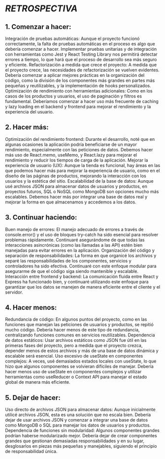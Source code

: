 # ***RETROSPECTIVA*** 

## 1. Comenzar a hacer:
Integración de pruebas automáticas: Aunque el proyecto funcionó correctamente, la falta de pruebas automáticas en el proceso es algo que debería comenzar a hacer. Implementar pruebas unitarias y de integración con herramientas como Jest y React Testing Library nos permitirá detectar errores a tiempo, lo que hará que el proceso de desarrollo sea más seguro y eficiente.
Refactorización a medida que crece el proyecto: A medida que el proyecto crece, las necesidades de refactorización se vuelven evidentes. Debería comenzar a aplicar mejores prácticas en la organización del código, como la división de los componentes más grandes en partes más pequeñas y reutilizables, y la implementación de hooks personalizados.
Optimización de rendimiento con herramientas adicionales: Como en los casos de los productos y usuarios, el uso de paginación y filtros es fundamental. Deberíamos comenzar a hacer uso más frecuente de caching y lazy loading en el backend y frontend para mejorar el rendimiento y la experiencia del usuario.

## 2. Hacer más:
Optimización del rendimiento frontend: Durante el desarrollo, noté que en algunas ocasiones la aplicación podría beneficiarse de un mayor rendimiento, especialmente con las peticiones de datos. Debemos hacer más uso de React.memo, useMemo, y React.lazy para mejorar el rendimiento y reducir los tiempos de carga de la aplicación.
Mejorar la experiencia de usuario (UX): Aunque la tienda es funcional, hay áreas en las que podemos hacer más para mejorar la experiencia de usuario, como en el diseño de las páginas de productos, mejorando la interacción con los usuarios y la estética del sitio.
Escalabilidad de la base de datos: Aunque usé archivos JSON para almacenar datos de usuarios y productos, en proyectos futuros, SQL o NoSQL como MongoDB son opciones mucho más escalables. Debemos hacer más por integrar una base de datos real y mejorar la forma en que almacenamos y accedemos a los datos.

## 3. Continuar haciendo:
Buen manejo de errores: El manejo adecuado de errores a través de console.error() y el uso de bloques try-catch ha sido esencial para resolver problemas rápidamente. Continuaré asegurándome de que todas las interacciones asincrónicas (como las llamadas a las API) estén bien manejadas para evitar errores en la aplicación.
Organización del código y separación de responsabilidades: La forma en que organicé los archivos y separé las responsabilidades de los componentes, servicios y controladores ha sido efectiva. Continuaré con este enfoque modular para asegurarme de que el código siga siendo mantenible y escalable.
Interacción entre frontend y backend: La comunicación fluida entre React y Express ha funcionado bien, y continuaré utilizando este enfoque para garantizar que los datos se manejen de manera eficiente entre el cliente y el servidor.

## 4. Hacer menos:
Redundancia de código: En algunos puntos del proyecto, como en las funciones que manejan las peticiones de usuarios y productos, se repitió mucho código. Debería hacer menos de este tipo de redundancia, centralizando funciones comunes en servicios reutilizables.
Dependencia de datos estáticos: Usar archivos estáticos como JSON fue útil en las primeras fases del proyecto, pero a medida que el proyecto crezca, depender menos de estos archivos y más de una base de datos dinámica y escalable será esencial.
Uso excesivo de useState en componentes complejos: A veces, usé demasiados estados locales con useState, lo que hizo que algunos componentes se volvieran difíciles de manejar. Debería hacer menos uso de useState en componentes complejos y utilizar herramientas como useReducer o Context API para manejar el estado global de manera más eficiente.

## 5. Dejar de hacer:
Uso directo de archivos JSON para almacenar datos: Aunque inicialmente utilicé archivos JSON, esta es una solución que no escala bien. Debería dejar de usar archivos JSON y comenzar a integrar una base de datos como MongoDB o SQL para manejar los datos de usuarios y productos.
Dependencia de funciones sin modularidad: Algunos componentes grandes podrían haberse modularizado mejor. Debería dejar de crear componentes grandes que gestionan demasiadas responsabilidades y en su lugar, desglosarlos en piezas más pequeñas y manejables, siguiendo el principio de responsabilidad única.

